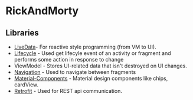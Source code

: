 # RickAndMorty
## Libraries
- [LiveData](https://developer.android.com/topic/libraries/architecture/livedata)- For reactive style programming (from VM to UI).
- [Lifecycle](https://developer.android.com/jetpack/androidx/releases/lifecycle) - Used get lifecyle event of an activity or fragment and performs some action in response to change
- ViewModel - Stores UI-related data that isn't destroyed on UI changes.
- [Navigation](https://developer.android.com/guide/navigation/navigation-getting-started) - Used to navigate between fragments
- [Material-Components](https://github.com/material-components/material-components-android) - Material design components like chips, cardView.
- [Retrofit](https://github.com/square/retrofit) - Used for REST api communication.
